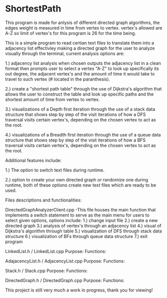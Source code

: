 # ShortestPath
This program is made for anlysis of different directed graph algorithms, the edges weight is measured in time from vertex to vertex. vertex's allowed are A-Z so limit of vertex's for this program is 26 for the time being.

This is a simple program to read certian text files to translate them into a adjacency list effectivley making a directed graph for the user to analyze visually through 
the terminal, current analysis options are:

1.) adjacency list analysis when chosen outputs the adjacency list in a clean format then prompts user to select a vertex "A-Z"
to look up specifically its out degree, the adjacent vertex's and the amount of time it would take to travel to such vertex (# located in the paranthesis).

2.) create a "shortest path table" through the use of Dijkstra's algorithm that allows the user to construct the table and look up specific paths and the shortest amount of time from vertex to vertex.

3.) visualizations of a Depth first iteration through the use of a stack data structure that shows step by step of the visit iterations of how a DFS traversal visits certain vertex's, depending on the chosen vertex to act as the root. 

4.) visualizations of a Breadth first iteration through the use of a queue data structure that shows step by step of the visit iterations of how a BFS traversal visits certain vertex's, depending on the chosen vertex to act as the root.

Additional features include:

1.) The option to switch text files during runtime.

2.) option to create your own directed graph or randomize one during runtime, both of these options create new text files which are ready to be used.

Files descriptions and functionalities:

DirectedGraphAnalyzerClient.cpp
-This file houses the main function that implements a switch statement to serve as the main menu for users to select given options, options include:
  1.) change input file
  2.) create a new directed graph
  3.) analysis of vertex's through an adjacency list
  4.) visual of Dijkstra's algorithm through table
  5.) visualization of DFS through stack data structure
  6.) visualization of BFs through queue data structure
  7.) exit program
  
  LinkedList.h / LinkedList.cpp
  Purpose:
  Functions:
  
  AdajacencyList.h / AdjacencyList.cpp
  Purpose:
  Functions:
  
  Stack.h / Stack.cpp
  Purpose:
  Functions:
  
  DirectedGraph.h / DirectedGraph.cpp
  Purpose:
  Functions:
  
This project is still very much a work in progress, thank you for viewing!
